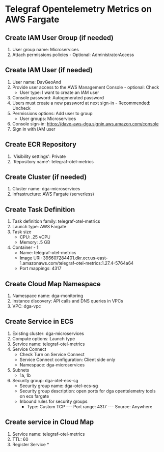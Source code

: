 # Telegraf Opentelemetry Metrics on AWS Fargate

## Create IAM User Group (if needed)
1. User group name: Microservices
2. Attach permissions policies - Optional: AdministratorAccess

## Create IAM User (if needed)
1. User name: DavGeoAnd
2. Provide user access to the AWS Management Console - optional: Check
    * User type: I want to create an IAM user
3. Console password: Autogenerated password
4. Users must create a new password at next sign-in - Recommended: Uncheck
5. Permissions options: Add user to group
    * User groups: Microservices
6. Console sign-in: https://dave-aws-dga.signin.aws.amazon.com/console
7. Sign in with IAM user

## Create ECR Repository
1. 'Visibility settings': Private
2. 'Repository name': telegraf-otel-metrics

## Create Cluster (if needed)
1. Cluster name: dga-microservices
2. Infrastructure: AWS Fargate (serverless)

## Create Task Definition
1. Task definition family: telegraf-otel-metrics
2. Launch type: AWS Fargate
3. Task size
    * CPU: .25 vCPU
    * Memory: .5 GB
4. Container - 1
    * Name: telegraf-otel-metrics
    * Image URI: 396607284401.dkr.ecr.us-east-1.amazonaws.com/telegraf-otel-metrics:1.27.4-5764a64
    * Port mappings: 4317

## Create Cloud Map Namespace
1. Namespace name: dga-monitoring
2. Instance discovery: API calls and DNS queries in VPCs
3. VPC: dga-vpc

## Create Service in ECS
1. Existing cluster: dga-microservices
2. Compute options: Launch type
3. Service name: telegraf-otel-metrics
4. Service Connect
   * Check Turn on Service Connect
   * Service Connect configuration: Client side only
   * Namespace: dga-microservices
5. Subnets
   * 1a, 1b
6. Security group: dga-otel-ecs-sg
   * Security group name: dga-otel-ecs-sg
   * Security group description: open ports for dga opentelemetry tools on ecs fargate
   * Inbound rules for security groups
      * Type: Custom TCP --- Port range: 4317 --- Source: Anywhere

## Create service in Cloud Map
1. Service name: telegraf-otel-metrics
2. TTL: 60
3. Register Service
   *